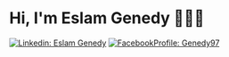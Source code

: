 # Hi, I'm Eslam Genedy 👋🐱‍💻

[![Linkedin: Eslam Genedy](https://img.shields.io/badge/-Connect-blue?style=flat-square&logo=Linkedin&logoColor=white&link=https://www.linkedin.com/in/eslam-genedy-928b86113/)](https://www.linkedin.com/in/eslam-genedy-928b86113/)
[![FacebookProfile: Genedy97](https://img.shields.io/badge/Add-%231877F2?style=flat-square&logo=Facebook&logoColor=white&link=https://www.facebook.com/eslam.genedy.9/)](https://www.facebook.com/eslam.genedy.9)

<!--
**genedy377/genedy377** is a ✨ _special_ ✨ repository because its `README.md` (this file) appears on your GitHub profile.

Here are some ideas to get you started:

- 🔭 I’m currently working on ...
- 🌱 I’m currently learning ...
- 👯 I’m looking to collaborate on ...
- 🤔 I’m looking for help with ...
- 💬 Ask me about ...
- 📫 How to reach me: ...
- 😄 Pronouns: ...
- ⚡ Fun fact: ...
-->
